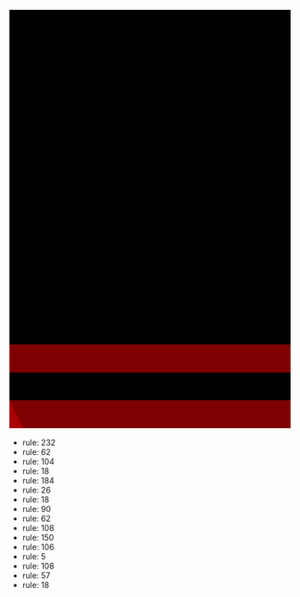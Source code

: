 ![photo](./output.png) 
 * rule: 232
* rule: 62
* rule: 104
* rule: 18
* rule: 184
* rule: 26
* rule: 18
* rule: 90
* rule: 62
* rule: 108
* rule: 150
* rule: 106
* rule: 5
* rule: 108
* rule: 57
* rule: 18
